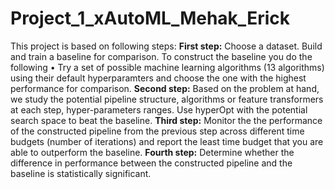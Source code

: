 # Project_1_xAutoML_Mehak_Erick
This project is based on following steps:
**First step:**
Choose a dataset. Build and train a baseline for comparison. To construct the
baseline you do the following
• Try a set of possible machine learning algorithms (13 algorithms) using their
default hyperparamters and choose the one with the highest performance
for comparison.
**Second step:**
Based on the problem at hand, we study the potential pipeline structure,
algorithms or feature transformers at each step, hyper-parameters ranges. Use
hyperOpt with the potential search space to beat the baseline.
**Third step:**
Monitor the the performance of the constructed pipeline from the previous
step across different time budgets (number of iterations) and report the least time
budget that you are able to outperform the baseline.
**Fourth step:**
Determine whether the difference in performance between the constructed pipeline
and the baseline is statistically significant.
